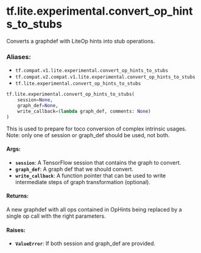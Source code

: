 <div itemscope itemtype="http://developers.google.com/ReferenceObject">
<meta itemprop="name" content="tf.lite.experimental.convert_op_hints_to_stubs" />
<meta itemprop="path" content="Stable" />
</div>

# tf.lite.experimental.convert_op_hints_to_stubs

Converts a graphdef with LiteOp hints into stub operations.

### Aliases:

* `tf.compat.v1.lite.experimental.convert_op_hints_to_stubs`
* `tf.compat.v2.compat.v1.lite.experimental.convert_op_hints_to_stubs`
* `tf.lite.experimental.convert_op_hints_to_stubs`

``` python
tf.lite.experimental.convert_op_hints_to_stubs(
    session=None,
    graph_def=None,
    write_callback=(lambda graph_def, comments: None)
)
```

<!-- Placeholder for "Used in" -->

This is used to prepare for toco conversion of complex intrinsic usages.
Note: only one of session or graph_def should be used, not both.

#### Args:


* <b>`session`</b>: A TensorFlow session that contains the graph to convert.
* <b>`graph_def`</b>: A graph def that we should convert.
* <b>`write_callback`</b>: A function pointer that can be used to write intermediate
  steps of graph transformation (optional).

#### Returns:

A new graphdef with all ops contained in OpHints being replaced by
a single op call with the right parameters.


#### Raises:


* <b>`ValueError`</b>: If both session and graph_def are provided.
